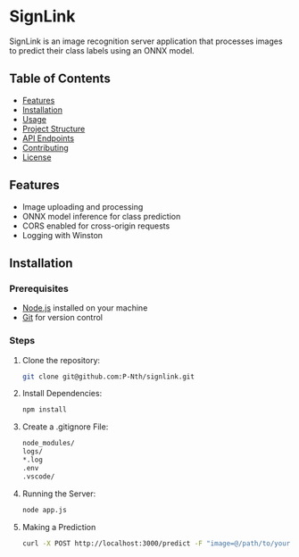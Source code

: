 # SignLink

SignLink is an image recognition server application that processes images to predict their class labels using an ONNX model.

## Table of Contents
- [Features](#features)
- [Installation](#installation)
- [Usage](#usage)
- [Project Structure](#project-structure)
- [API Endpoints](#api-endpoints)
- [Contributing](#contributing)
- [License](#license)

## Features
- Image uploading and processing
- ONNX model inference for class prediction
- CORS enabled for cross-origin requests
- Logging with Winston

## Installation

### Prerequisites
- [Node.js](https://nodejs.org/) installed on your machine
- [Git](https://git-scm.com/) for version control

### Steps
1. Clone the repository:
   ```bash
   git clone git@github.com:P-Nth/signlink.git

2. Install Dependencies:
   ```bash
   npm install

3. Create a .gitignore File:
   ```bash
   node_modules/
   logs/
   *.log
   .env
   .vscode/

4. Running the Server:
   ```bash
   node app.js

5. Making a Prediction
   ```bash
   curl -X POST http://localhost:3000/predict -F "image=@/path/to/your/image.jpg"
